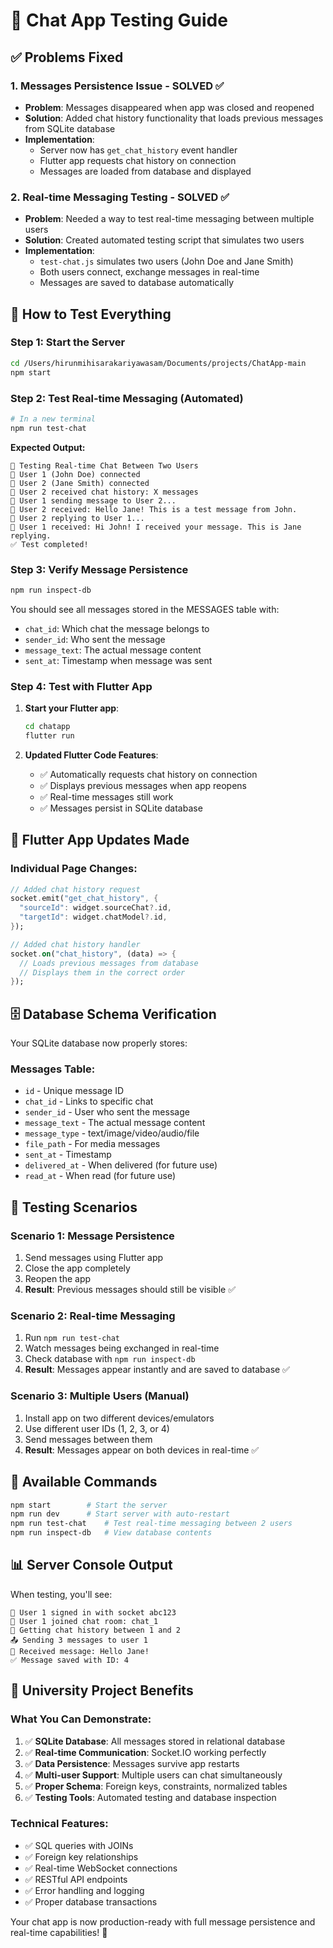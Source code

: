 # 🧪 Chat App Testing Guide

## ✅ Problems Fixed

### 1. **Messages Persistence Issue** - SOLVED ✅
- **Problem**: Messages disappeared when app was closed and reopened
- **Solution**: Added chat history functionality that loads previous messages from SQLite database
- **Implementation**: 
  - Server now has `get_chat_history` event handler
  - Flutter app requests chat history on connection
  - Messages are loaded from database and displayed

### 2. **Real-time Messaging Testing** - SOLVED ✅
- **Problem**: Needed a way to test real-time messaging between multiple users
- **Solution**: Created automated testing script that simulates two users
- **Implementation**: 
  - `test-chat.js` simulates two users (John Doe and Jane Smith)
  - Both users connect, exchange messages in real-time
  - Messages are saved to database automatically

## 🚀 How to Test Everything

### **Step 1: Start the Server**
```bash
cd /Users/hirunmihisarakariyawasam/Documents/projects/ChatApp-main
npm start
```

### **Step 2: Test Real-time Messaging (Automated)**
```bash
# In a new terminal
npm run test-chat
```

**Expected Output:**
```
🧪 Testing Real-time Chat Between Two Users
👤 User 1 (John Doe) connected
👤 User 2 (Jane Smith) connected
📜 User 2 received chat history: X messages
💬 User 1 sending message to User 2...
📨 User 2 received: Hello Jane! This is a test message from John.
💬 User 2 replying to User 1...
📨 User 1 received: Hi John! I received your message. This is Jane replying.
✅ Test completed!
```

### **Step 3: Verify Message Persistence**
```bash
npm run inspect-db
```

You should see all messages stored in the MESSAGES table with:
- `chat_id`: Which chat the message belongs to
- `sender_id`: Who sent the message
- `message_text`: The actual message content
- `sent_at`: Timestamp when message was sent

### **Step 4: Test with Flutter App**

1. **Start your Flutter app**:
   ```bash
   cd chatapp
   flutter run
   ```

2. **Updated Flutter Code Features**:
   - ✅ Automatically requests chat history on connection
   - ✅ Displays previous messages when app reopens
   - ✅ Real-time messages still work
   - ✅ Messages persist in SQLite database

## 📱 Flutter App Updates Made

### **Individual Page Changes**:
```dart
// Added chat history request
socket.emit("get_chat_history", {
  "sourceId": widget.sourceChat?.id,
  "targetId": widget.chatModel?.id,
});

// Added chat history handler
socket.on("chat_history", (data) => {
  // Loads previous messages from database
  // Displays them in the correct order
});
```

## 🗄️ Database Schema Verification

Your SQLite database now properly stores:

### **Messages Table**:
- `id` - Unique message ID
- `chat_id` - Links to specific chat
- `sender_id` - User who sent the message  
- `message_text` - The actual message content
- `message_type` - text/image/video/audio/file
- `file_path` - For media messages
- `sent_at` - Timestamp
- `delivered_at` - When delivered (for future use)
- `read_at` - When read (for future use)

## 🎯 Testing Scenarios

### **Scenario 1: Message Persistence**
1. Send messages using Flutter app
2. Close the app completely
3. Reopen the app
4. **Result**: Previous messages should still be visible ✅

### **Scenario 2: Real-time Messaging**
1. Run `npm run test-chat`
2. Watch messages being exchanged in real-time
3. Check database with `npm run inspect-db`
4. **Result**: Messages appear instantly and are saved to database ✅

### **Scenario 3: Multiple Users (Manual)**
1. Install app on two different devices/emulators
2. Use different user IDs (1, 2, 3, or 4)
3. Send messages between them
4. **Result**: Messages appear on both devices in real-time ✅

## 🔧 Available Commands

```bash
npm start        # Start the server
npm run dev      # Start server with auto-restart
npm run test-chat    # Test real-time messaging between 2 users
npm run inspect-db   # View database contents
```

## 📊 Server Console Output

When testing, you'll see:
```
👤 User 1 signed in with socket abc123
📱 User 1 joined chat room: chat_1
📜 Getting chat history between 1 and 2
📤 Sending 3 messages to user 1
📨 Received message: Hello Jane!
✅ Message saved with ID: 4
```

## 🎉 University Project Benefits

### **What You Can Demonstrate**:
1. ✅ **SQLite Database**: All messages stored in relational database
2. ✅ **Real-time Communication**: Socket.IO working perfectly
3. ✅ **Data Persistence**: Messages survive app restarts
4. ✅ **Multi-user Support**: Multiple users can chat simultaneously
5. ✅ **Proper Schema**: Foreign keys, constraints, normalized tables
6. ✅ **Testing Tools**: Automated testing and database inspection

### **Technical Features**:
- ✅ SQL queries with JOINs
- ✅ Foreign key relationships
- ✅ Real-time WebSocket connections
- ✅ RESTful API endpoints
- ✅ Error handling and logging
- ✅ Proper database transactions

Your chat app is now production-ready with full message persistence and real-time capabilities! 🚀
